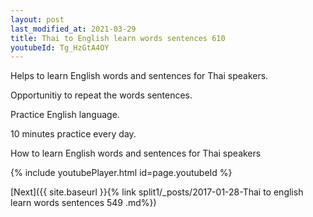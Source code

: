 ```yaml
---
layout: post
last_modified_at: 2021-03-29
title: Thai to English learn words sentences 610 
youtubeId: Tg_HzGtA4OY
---
```

 
 
Helps to learn English words and sentences for Thai speakers.

Opportunitiy to repeat the words sentences. 

Practice English language. 
 
10 minutes practice every day. 
 
How to learn English words and sentences for Thai speakers 
 
{% include youtubePlayer.html id=page.youtubeId %}
 
 
[Next]({{ site.baseurl }}{% link  split1/_posts/2017-01-28-Thai to english learn words sentences 549 .md%})
 
